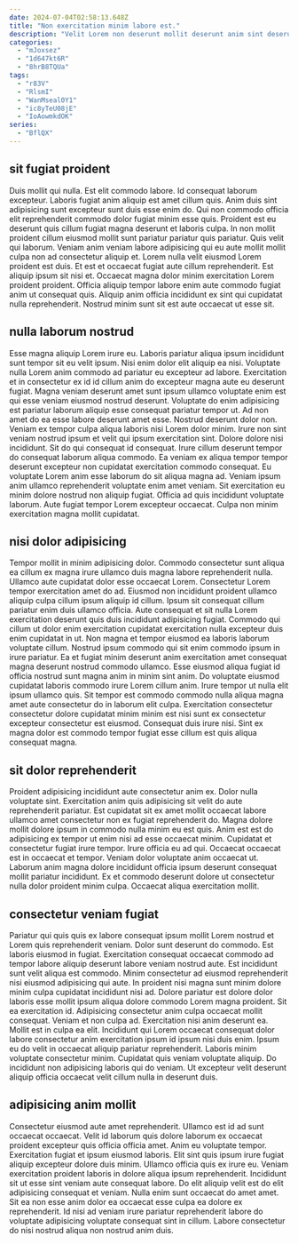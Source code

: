```yaml
---
date: 2024-07-04T02:58:13.648Z
title: "Non exercitation minim labore est."
description: "Velit Lorem non deserunt mollit deserunt anim sint deserunt cillum ut quis velit. Exercitation commodo anim amet non."
categories:
  - "mJoxsez"
  - "1d647kt6R"
  - "8hrB8TQUa"
tags:
  - "r83V"
  - "RlsmI"
  - "WanMseal0Y1"
  - "ic8yTeU08jE"
  - "IoAowmkdOK"
series:
  - "BflQX"
---
```



## sit fugiat proident

Duis mollit qui nulla. Est elit commodo labore. Id consequat laborum excepteur. Laboris fugiat anim aliquip est amet cillum quis. Anim duis sint adipisicing sunt excepteur sunt duis esse enim do.
Qui non commodo officia elit reprehenderit commodo dolor fugiat minim esse quis. Proident est eu deserunt quis cillum fugiat magna deserunt et laboris culpa. In non mollit proident cillum eiusmod mollit sunt pariatur pariatur quis pariatur. Quis velit qui laborum. Veniam anim veniam labore adipisicing qui eu aute mollit mollit culpa non ad consectetur aliquip et. Lorem nulla velit eiusmod Lorem proident est duis. Et est et occaecat fugiat aute cillum reprehenderit. Est aliquip ipsum sit nisi et.
Occaecat magna dolor minim exercitation Lorem proident proident. Officia aliquip tempor labore enim aute commodo fugiat anim ut consequat quis. Aliquip anim officia incididunt ex sint qui cupidatat nulla reprehenderit. Nostrud minim sunt sit est aute occaecat ut esse sit.

## nulla laborum nostrud

Esse magna aliquip Lorem irure eu. Laboris pariatur aliqua ipsum incididunt sunt tempor sit eu velit ipsum. Nisi enim dolor elit aliquip ea nisi. Voluptate nulla Lorem anim commodo ad pariatur eu excepteur ad labore. Exercitation et in consectetur ex id id cillum anim do excepteur magna aute eu deserunt fugiat.
Magna veniam deserunt amet sunt ipsum ullamco voluptate enim est qui esse veniam eiusmod nostrud deserunt. Voluptate do enim adipisicing est pariatur laborum aliquip esse consequat pariatur tempor ut. Ad non amet do ea esse labore deserunt amet esse. Nostrud deserunt dolor non. Veniam ex tempor culpa aliqua laboris nisi Lorem dolor minim. Irure non sint veniam nostrud ipsum et velit qui ipsum exercitation sint. Dolore dolore nisi incididunt. Sit do qui consequat id consequat.
Irure cillum deserunt tempor do consequat laborum aliqua commodo. Ea veniam ex aliqua tempor tempor deserunt excepteur non cupidatat exercitation commodo consequat. Eu voluptate Lorem anim esse laborum do sit aliqua magna ad. Veniam ipsum anim ullamco reprehenderit voluptate enim amet veniam. Sit exercitation eu minim dolore nostrud non aliquip fugiat. Officia ad quis incididunt voluptate laborum. Aute fugiat tempor Lorem excepteur occaecat. Culpa non minim exercitation magna mollit cupidatat.

## nisi dolor adipisicing

Tempor mollit in minim adipisicing dolor. Commodo consectetur sunt aliqua ea cillum ex magna irure ullamco duis magna labore reprehenderit nulla. Ullamco aute cupidatat dolor esse occaecat Lorem. Consectetur Lorem tempor exercitation amet do ad. Eiusmod non incididunt proident ullamco aliquip culpa cillum ipsum aliquip id cillum. Ipsum sit consequat cillum pariatur enim duis ullamco officia. Aute consequat et sit nulla Lorem exercitation deserunt quis duis incididunt adipisicing fugiat.
Commodo qui cillum ut dolor enim exercitation cupidatat exercitation nulla excepteur duis enim cupidatat in ut. Non magna et tempor eiusmod ea laboris laborum voluptate cillum. Nostrud ipsum commodo qui sit enim commodo ipsum in irure pariatur. Ea et fugiat minim deserunt anim exercitation amet consequat magna deserunt nostrud commodo ullamco. Esse eiusmod aliqua fugiat id officia nostrud sunt magna anim in minim sint anim.
Do voluptate eiusmod cupidatat laboris commodo irure Lorem cillum anim. Irure tempor ut nulla elit ipsum ullamco quis. Sit tempor est commodo commodo nulla aliqua magna amet aute consectetur do in laborum elit culpa. Exercitation consectetur consectetur dolore cupidatat minim minim est nisi sunt ex consectetur excepteur consectetur est eiusmod. Consequat duis irure nisi. Sint ex magna dolor est commodo tempor fugiat esse cillum est quis aliqua consequat magna.

## sit dolor reprehenderit

Proident adipisicing incididunt aute consectetur anim ex. Dolor nulla voluptate sint. Exercitation anim quis adipisicing sit velit do aute reprehenderit pariatur. Est cupidatat sit ex amet mollit occaecat labore ullamco amet consectetur non ex fugiat reprehenderit do. Magna dolore mollit dolore ipsum in commodo nulla minim eu est quis.
Anim est est do adipisicing ex tempor ut enim nisi ad esse occaecat minim. Cupidatat et consectetur fugiat irure tempor. Irure officia eu ad qui. Occaecat occaecat est in occaecat et tempor.
Veniam dolor voluptate anim occaecat ut. Laborum anim magna dolore incididunt officia ipsum deserunt consequat mollit pariatur incididunt. Ex et commodo deserunt dolore ut consectetur nulla dolor proident minim culpa. Occaecat aliqua exercitation mollit.

## consectetur veniam fugiat

Pariatur qui quis quis ex labore consequat ipsum mollit Lorem nostrud et Lorem quis reprehenderit veniam. Dolor sunt deserunt do commodo. Est laboris eiusmod in fugiat. Exercitation consequat occaecat commodo ad tempor labore aliquip deserunt labore veniam nostrud aute. Est incididunt sunt velit aliqua est commodo.
Minim consectetur ad eiusmod reprehenderit nisi eiusmod adipisicing qui aute. In proident nisi magna sunt minim dolore minim culpa cupidatat incididunt nisi ad. Dolore pariatur est dolore dolor laboris esse mollit ipsum aliqua dolore commodo Lorem magna proident. Sit ea exercitation id. Adipisicing consectetur anim culpa occaecat mollit consequat. Veniam et non culpa ad. Exercitation nisi anim deserunt ea. Mollit est in culpa ea elit.
Incididunt qui Lorem occaecat consequat dolor labore consectetur anim exercitation ipsum id ipsum nisi duis enim. Ipsum eu do velit in occaecat aliquip pariatur reprehenderit. Laboris minim voluptate consectetur minim. Cupidatat quis veniam voluptate aliquip. Do incididunt non adipisicing laboris qui do veniam. Ut excepteur velit deserunt aliquip officia occaecat velit cillum nulla in deserunt duis.

## adipisicing anim mollit

Consectetur eiusmod aute amet reprehenderit. Ullamco est id ad sunt occaecat occaecat. Velit id laborum quis dolore laborum ex occaecat proident excepteur quis officia officia amet. Anim eu voluptate tempor.
Exercitation fugiat et ipsum eiusmod laboris. Elit sint quis ipsum irure fugiat aliquip excepteur dolore duis minim. Ullamco officia quis ex irure eu. Veniam exercitation proident laboris in dolore aliqua ipsum reprehenderit. Incididunt sit ut esse sint veniam aute consequat labore. Do elit aliquip velit est do elit adipisicing consequat et veniam.
Nulla enim sunt occaecat do amet amet. Sit ea non esse anim dolor ea occaecat esse culpa ea dolore ex reprehenderit. Id nisi ad veniam irure pariatur reprehenderit labore do voluptate adipisicing voluptate consequat sint in cillum. Labore consectetur do nisi nostrud aliqua non nostrud anim duis.

